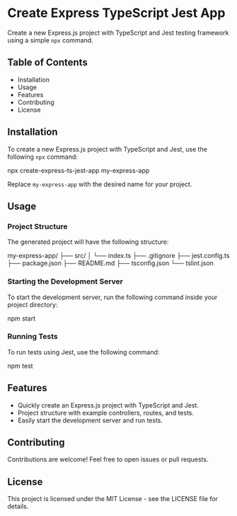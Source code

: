 # Create Express TypeScript Jest App

Create a new Express.js project with TypeScript and Jest testing framework using a simple `npx` command.

## Table of Contents

- Installation
- Usage
- Features
- Contributing
- License

## Installation

To create a new Express.js project with TypeScript and Jest, use the following `npx` command:

npx create-express-ts-jest-app my-express-app

Replace `my-express-app` with the desired name for your project.

## Usage

### Project Structure

The generated project will have the following structure:

my-express-app/
├── src/
│ └── index.ts
├── .gitignore
├── jest.config.ts
├── package.json
├── README.md
├── tsconfig.json
└── tslint.json

### Starting the Development Server

To start the development server, run the following command inside your project directory:

npm start

### Running Tests

To run tests using Jest, use the following command:

npm test

## Features

- Quickly create an Express.js project with TypeScript and Jest.
- Project structure with example controllers, routes, and tests.
- Easily start the development server and run tests.

## Contributing

Contributions are welcome! Feel free to open issues or pull requests.

## License

This project is licensed under the MIT License - see the LICENSE file for details.
